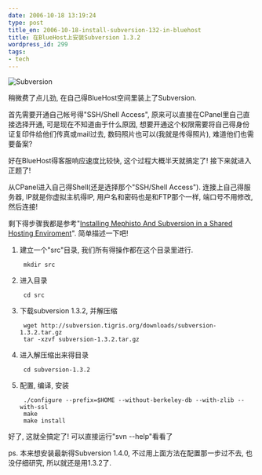 ```yaml
---
date: 2006-10-18 13:19:24
type: post
title_en: 2006-10-18-install-subversion-132-in-bluehost
title: 在BlueHost上安装Subversion 1.3.2
wordpress_id: 299
tags:
- tech
---
```


![Subversion](http://aragost.com/static/subversion.png)

稍微费了点儿劲, 在自己得BlueHost空间里装上了Subversion.

首先需要开通自己帐号得"SSH/Shell  Access", 原来可以直接在CPanel里自己直接选择开通, 可是现在不知道由于什么原因, 想要开通这个权限需要将自己得身份证复印件给他们传真或mail过去, 数码照片也可以(我就是传得照片), 难道他们也需要备案?

好在BlueHost得客服响应速度比较快, 这个过程大概半天就搞定了! 接下来就进入正题了!

从CPanel进入自己得Shell(还是选择那个"SSH/Shell  Access"). 连接上自己得服务器, IP就是你虚拟主机得IP, 用户名和密码也是和FTP那个一样, 端口号不用修改, 然后连接!

剩下得步骤我都是参考"[Installing Mephisto And Subversion in a Shared Hosting Enviroment](http://blog.matharvard.com/2006/9/21/mephisto-subversion)". 简单描述一下吧!

1. 建立一个"src"目录, 我们所有得操作都在这个目录里进行.  

		mkdir src

2. 进入目录  

		cd src

3. 下载subversion 1.3.2, 并解压缩  

		wget http://subversion.tigris.org/downloads/subversion-1.3.2.tar.gz  
		tar -xzvf subversion-1.3.2.tar.gz

4. 进入解压缩出来得目录  

		cd subversion-1.3.2

5. 配置, 编译, 安装  

		./configure --prefix=$HOME --without-berkeley-db --with-zlib --with-ssl  
		make  
		make install

好了, 这就全搞定了! 可以直接运行"svn --help"看看了

ps. 本来想安装最新得Subversion 1.4.0, 不过用上面方法在配置那一步过不去, 也没仔细研究, 所以就还是用1.3.2了.
